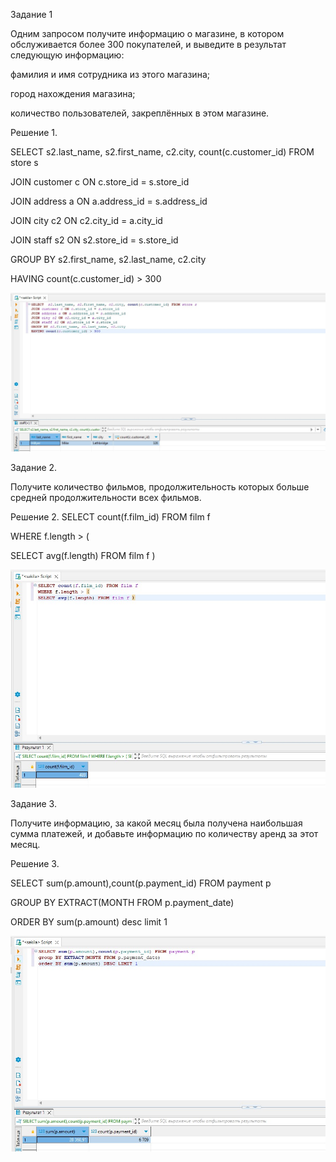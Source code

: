 Задание 1

Одним запросом получите информацию о магазине, в котором обслуживается более 300 покупателей, и выведите в результат следующую информацию:

фамилия и имя сотрудника из этого магазина;

город нахождения магазина;

количество пользователей, закреплённых в этом магазине.


Решение 1.

SELECT s2.last_name, s2.first_name, c2.city, count(c.customer_id) FROM store s

JOIN customer c ON c.store_id = s.store_id

JOIN address a ON a.address_id = s.address_id

JOIN city c2 ON c2.city_id = a.city_id

JOIN staff s2 ON s2.store_id = s.store_id

GROUP BY s2.first_name, s2.last_name, c2.city

HAVING count(c.customer_id) > 300


![alt text](https://github.com/mezhibo/SQL2/blob/7c432ae6edf4cde9a14c7cc2a1200d476cd6da45/IMG/1.jpg)



Задание 2.

Получите количество фильмов, продолжительность которых больше средней продолжительности всех фильмов.


Решение 2.
SELECT count(f.film_id) FROM film f

WHERE f.length > (

SELECT avg(f.length) FROM film f )


![alt text](https://github.com/mezhibo/SQL2/blob/7c432ae6edf4cde9a14c7cc2a1200d476cd6da45/IMG/2.jpg)



Задание 3.

Получите информацию, за какой месяц была получена наибольшая сумма платежей, и добавьте информацию по количеству аренд за этот месяц.


Решение 3.

SELECT sum(p.amount),count(p.payment_id) FROM payment p

GROUP BY EXTRACT(MONTH FROM p.payment_date)

ORDER BY sum(p.amount) desc limit 1


![alt text](https://github.com/mezhibo/SQL2/blob/7c432ae6edf4cde9a14c7cc2a1200d476cd6da45/IMG/3.jpg)
